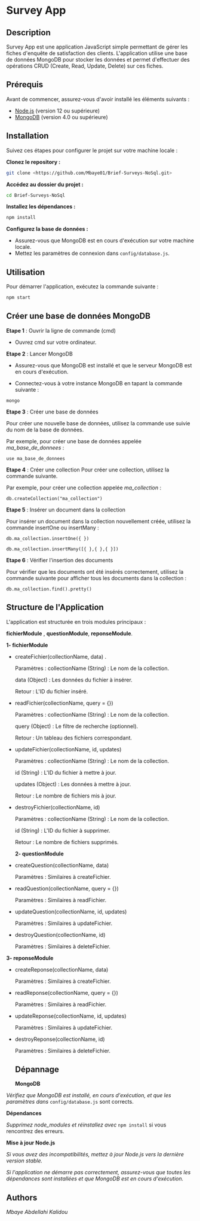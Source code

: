 # Survey App

## Description

Survey App est une application JavaScript simple permettant de gérer les fiches d'enquête de satisfaction des clients. L'application utilise une base de données MongoDB pour stocker les données et permet d'effectuer des opérations CRUD (Create, Read, Update, Delete) sur ces fiches.

## Prérequis

Avant de commencer, assurez-vous d'avoir installé les éléments suivants :

- [Node.js](https://nodejs.org/) (version 12 ou supérieure)
- [MongoDB](https://www.mongodb.com/try/download/community) (version 4.0 ou supérieure)

## Installation

Suivez ces étapes pour configurer le projet sur votre machine locale :

**Clonez le repository :**

```bash
git clone <https://github.com/Mbaye01/Brief-Surveys-NoSql.git>
```

**Accédez au dossier du projet :**

```bash
cd Brief-Surveys-NoSql

```

**Installez les dépendances :**

```bash
npm install
```

**Configurez la base de données :**

- Assurez-vous que MongoDB est en cours d'exécution sur votre machine locale.
- Mettez les paramètres de connexion dans `config/database.js`.

## Utilisation

Pour démarrer l'application, exécutez la commande suivante :

```bash
npm start
```

## Créer une base de données MongoDB

**Etape 1** : Ouvrir la ligne de commande (cmd)

- Ouvrez cmd sur votre ordinateur.

**Etape 2** : Lancer MongoDB

- Assurez-vous que MongoDB est installé et que le serveur MongoDB est en cours d'exécution.

- Connectez-vous à votre instance MongoDB en tapant la commande suivante :

```
mongo
```

**Etape 3** : Créer une base de données

Pour créer une nouvelle base de données, utilisez la commande use suivie du nom de la base de données.

Par exemple,
pour créer une base de données appelée _ma_base_de_donnees_ :

```
use ma_base_de_donnees

```

**Etape 4** : Créer une collection
Pour créer une collection, utilisez la commande suivante.

Par exemple, pour créer une collection appelée _ma_collection_ :

```
db.createCollection("ma_collection")

```

**Etape 5** : Insérer un document dans la collection

Pour insérer un document dans la collection nouvellement créée, utilisez la commande insertOne ou insertMany :

```
db.ma_collection.insertOne({ })
```

```
db.ma_collection.insertMany([{ },{ },{ }])

```

**Etape 6** : Vérifier l'insertion des documents

Pour vérifier que les documents ont été insérés correctement, utilisez la commande suivante pour afficher tous les documents dans la collection :

```
db.ma_collection.find().pretty()
```

## Structure de l'Application

L'application est structurée en trois modules principaux :

**fichierModule** ,
**questionModule**,
**reponseModule**.

**1- fichierModule**

- createFichier(collectionName, data) .

  Paramètres :
  collectionName (String) : Le nom de la collection.

  data (Object) : Les données du fichier à insérer.

  Retour : L'ID du fichier inséré.

- readFichier(collectionName, query = {})

  Paramètres :
  collectionName (String) : Le nom de la collection.

  query (Object) : Le filtre de recherche (optionnel).

  Retour : Un tableau des fichiers correspondant.

- updateFichier(collectionName, id, updates)

  Paramètres :
  collectionName (String) : Le nom de la collection.

  id (String) : L'ID du fichier à mettre à jour.

  updates (Object) : Les données à mettre à jour.

  Retour : Le nombre de fichiers mis à jour.

- destroyFichier(collectionName, id)

  Paramètres : collectionName (String) : Le nom de la collection.

  id (String) : L'ID du fichier à supprimer.

  Retour : Le nombre de fichiers supprimés.

  **2- questionModule**

- createQuestion(collectionName, data)

  Paramètres : Similaires à createFichier.

- readQuestion(collectionName, query = {})

  Paramètres : Similaires à readFichier.

- updateQuestion(collectionName, id, updates)

  Paramètres : Similaires à updateFichier.

- destroyQuestion(collectionName, id)

  Paramètres : Similaires à deleteFichier.

**3- reponseModule**

- createReponse(collectionName, data)

  Paramètres : Similaires à createFichier.

- readReponse(collectionName, query = {})

  Paramètres : Similaires à readFichier.

- updateReponse(collectionName, id, updates)

  Paramètres : Similaires à updateFichier.

- destroyReponse(collectionName, id)

  Paramètres : Similaires à deleteFichier.

  ## Dépannage

  **MongoDB**

_Vérifiez que MongoDB est installé, en cours d'exécution, et que les paramètres dans_
`config/database.js` sont corrects.

**Dépendances**

_Supprimez node_modules et réinstallez avec_ `npm install` si vous rencontrez des erreurs.

**Mise à jour Node.js**

_Si vous avez des incompatibilités, mettez à jour Node.js vers la dernière version stable._

_Si l'application ne démarre pas correctement, assurez-vous que toutes les dépendances sont installées et que MongoDB est en cours d'exécution._

## Authors

_Mbaye Abdellahi Kalidou_

